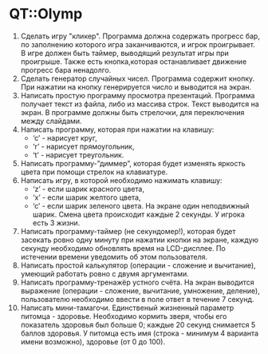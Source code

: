 # QT::Olymp
1. Сделать игру "кликер". Программа должна содержать прогресс бар, по заполнению которого игра заканчиваются, и игрок проигрывает. В игре должен быть таймер, выводящий результат игры при проигрыше. Также есть кнопка,которая останавливает движение прогресс бара ненадолго.
2. Сделать генератор случайных чисел. Программа содержит кнопку. При нажатии на кнопку генерируется число и выводится на экран.
3. Написать простую программу просмотра презентаций. Программа получает текст из файла, либо из массива строк. Текст выводится на экран. В программе должны быть стрелочки, для переключения между слайдами.
4. Написать программу, которая при нажатии  на клавишу:  
    - ‘c’ - нарисует круг, 
    - ‘r’ - нарисует прямоугольник,
    - ‘t’ - нарисует треугольник.
5. Написать программу-”диммер”, которая будет изменять яркость цвета при помощи стрелок на клавиатуре.
6. Написать игру, в которой необходимо нажимать клавишу:
    - ‘z’ - если шарик красного цвета,
    - ‘x’ - если шарик желтого цвета,
    - ‘c’ - если шарик зеленого цвета.
  На экране один неподвижный шарик. Смена цвета происходит каждые 2 секунды. У игрока есть 3 жизни. 
7. Написать программу-таймер (не секундомер!), которая будет засекать ровно одну минуту при нажатии кнопки на экране, каждую секунду необходимо обновлять время на LCD-дисплее. По истечении времени уведомить об этом пользователя.
8. Написать простой калькулятор (операции - сложение и вычитание), умеющий работать ровно с двумя аргументами.
9. Написать программу-тренажёр устного счёта. На экран выводится выражение (операции - сложение, вычитание, умножение, деление), пользователю необходимо ввести в поле ответ в течение 7 секунд.
10. Написать мини-тамагочи. Единственый жизненный параметр питомца - здоровье. Необходимо кормить зверя, чтобы его показатель здоровья был больше 0; каждые 20 секунд снимается 5 баллов здоровья. У питомца есть имя (строка - минимум 4 варианта имени возможно), здоровье (от 0 до 100).

